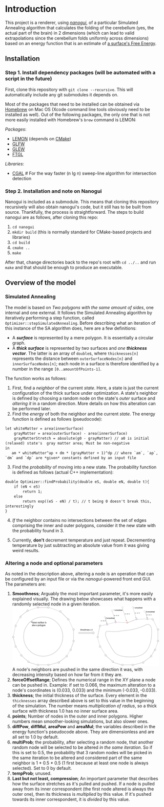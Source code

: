 # Introduction

This project is a renderer, using *[nanogui](https://github.com/wjakob/nanogui)*, of a particular Simulated Annealing algorithm that calculates the folding of the cerebellum (yes, the actual part of the brain) in 2 dimensions (which can lead to valid extrapolations since the cerebellum folds uniformly across dimensions) based on an energy function that is an estimate of [a surface's Free Energy](https://en.wikipedia.org/wiki/Surface_energy).

## Installation

### Step 1. Install dependency packages (will be automated with a script in the future)
First, clone this repository with `git clone --recursive`. This will automatically include any git submodules it depends on.

Most of the packages that need to be installed can be obtained via [Homebrew](https://brew.sh/) on Mac OS (Xcode command line tools obviously need to be installed as well). Out of the following packages, the only one that is not more easily installed with Homebrew's `brew` command is LEMON:

_Packages_:
* [LEMON](https://lemon.cs.elte.hu/trac/lemon/wiki/InstallLinux) (depends on [CMake](https://cmake.org/))
* [GLFW](https://www.glfw.org/)
* [GLEW](http://glew.sourceforge.net/)
* [FTGL](http://ftgl.sourceforge.net/docs/html/ftgl-tutorial.html)

_Libraries_:
* [CGAL](https://www.cgal.org/) # For the way faster (n lg n) sweep-line algorithm for intersection detection

### Step 2. Installation and note on Nanogui
Nanogui is included as a submodule. This means that cloning this repository recursively will also obtain nanogui's code, but it still has to be built from source. Thankfully, the process is straightforward. The steps to build nanogui are as follows, after cloning this repo:
1. `cd nanogui`
2. `mkdir build` (this is normally standard for CMake-based projects and libraries)
3. `cd build`
4. `cmake ..`
5. `make`

After that, change directories back to the repo's root with `cd ../..` and run `make` and that should be enough to produce an executable.

## Overview of the model

### Simulated Annealing
The model is based on *Two polygons with the same amount of sides*, one internal and one external. It follows the
Simulated Annealing algorithm by iteratively performing a step function, called `Optimizer::stepSimulatedAnnealing`. Before
describing what an iteration of this instance of the SA algorithm does, here are a few definitions:
* A ***surface*** is represented by a mere polygon. It is essentially a circular graph.
* A ***thick surface*** is represented by *two* surfaces and *one* ***thickness vector***. The latter is an array of `double`s, where
`thicknesses[n]` represents the distance between `outerSurfaceNodes[n]` and `innerSurfaceNodes[n]`; each node in a surface is therefore identified by a
number in the range `[0..amountOfPoints-1]`.

The function works as follows:

1. First, find a *neighbor* of the current *state*. Here, a state is just the current configuration of
the thick surface under optimization. A state's neighbor is defined by choosing a random node on the state's
*outer* surface and *altering it* in a random direction. More details on how this alteration can be performed later.
2. Find the *energy* of both the neighbor and the current *state*. The energy function is defined as follows (pseudocode):
```
let whiteMatter = area(innerSurface)
    grayMatter = area(outerSurface) - area(innerSurface)
    grayMatterStretch = absolute(g0 - grayMatter) // a0 is initial (relaxed) state's  gray matter area; Must be non-negative
in
   am * whiteMatter^ap + dm * (grayMatter + 1)^dp // where `am`, `ap`, `dm` and `dp` are *given* constants defined by an input file
```
3. Find the *probability* of moving into a new state. The probability function is defined as follows (actual C++ implementation):
```
double Optimizer::findProbability(double eS, double eN, double t){
    if (eN < eS)
        return 1;
    else
        return exp((eS - eN) / t); // t being 0 doesn't break this, interestingly
}
```
4. *If* the neighbor contains no intersections between the set of edges comprising the inner and outer polygons,
consider it the new state with the probability found in 3.

5. Currently, **don't** decrement temperature and just repeat. Decrementing temperature by just subtracting an
absolute value from it was giving weird results.

### Altering a node and optional parameters

As noted in the description above, altering a node is an operation that can be configured by an input file or
via the *nanogui*-powered front end GUI. The parameters are:
1. **Smoothness**; Arguably the most important parameter, it's more easily explained visually. The drawing
below showcases what happens with a randomly selected node in a given iteration.
![](resources/how-smoothness-works-in-sad.png)
A node's neighbors are pushed in the same direction it was, with decreasing intensity based on how far from it
they are.
2. **forceOffsetRange**; Defines the numerical range in the XY plane a node can be pushed in. Example: if set to
0.066, the maximum alteration to a node's coordinates is (0.033, 0.033) and the minimum (-0.033, -0.033).
3. **thickness**; the initial thickness of the surface. Every element in the `thicknesses` array described above is
set to this value in the beginning of the simulation. The number means *multiplication of radius*, so a thick surface with
thickness 1.0 has no inner surface area.
4. **points**; Number of nodes in the outer and inner polygons. Higher numbers mean smoother-looking simulations, but
also slower ones.
5. **diffPow**, **diffMul**, **areaPow** and **areaMul**; the variables described in the energy function's pseudocode above.
They are dimensionless and are all set to 1.0 by default.
6. **multiProb**; the probability, after selecting a random node, that another random node will be selected to be
altered *in the same iteration*. So if this is set to 0.5, the probability that 3 random nodes will be picked in the same
iteration to be altered and considered part of the same neighbor is 1 * 0.5 * 0.5 (1 first because at least one node is always selected). Set
to 0 by default.
7. **tempProb**; unused.
8. **Last but not least, compression**; An important parameter that describes how the surface stretches as it's pulled
and pushed. If a node is pulled away from its inner correspondent (the first node altered is always the outer one),
then its thickness is *multiplied* by this value. If it's pushed towards its inner correspondent, it is *divided* by this value. 